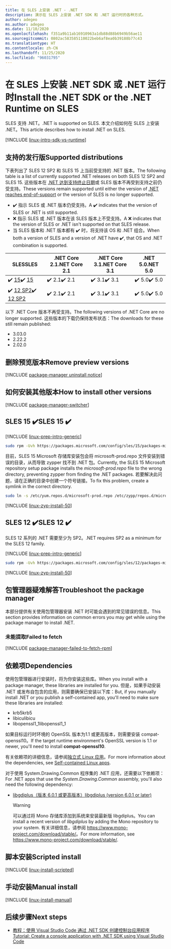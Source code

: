 ```yaml
---
title: 在 SLES 上安装 .NET - .NET
description: 演示在 SLES 上安装 .NET SDK 和 .NET 运行时的各种方式。
author: adegeo
ms.author: adegeo
ms.date: 11/10/2020
ms.openlocfilehash: f351a9b11ab16910963a1db88d88b6949b56ae11
ms.sourcegitcommit: 0802ac583585110022beb6af8ea0b39188b77c43
ms.translationtype: HT
ms.contentlocale: zh-CN
ms.lasthandoff: 11/25/2020
ms.locfileid: "96031795"
---
```

# <a name="install-the-net-sdk-or-the-net-runtime-on-sles"></a><span data-ttu-id="a282c-103">在 SLES 上安装 .NET SDK 或 .NET 运行时</span><span class="sxs-lookup"><span data-stu-id="a282c-103">Install the .NET SDK or the .NET Runtime on SLES</span></span>

<span data-ttu-id="a282c-104">SLES 支持 .NET。</span><span class="sxs-lookup"><span data-stu-id="a282c-104">.NET is supported on SLES.</span></span> <span data-ttu-id="a282c-105">本文介绍如何在 SLES 上安装 .NET。</span><span class="sxs-lookup"><span data-stu-id="a282c-105">This article describes how to install .NET on SLES.</span></span>

[!INCLUDE [linux-intro-sdk-vs-runtime](includes/linux-intro-sdk-vs-runtime.md)]

## <a name="supported-distributions"></a><span data-ttu-id="a282c-106">支持的发行版</span><span class="sxs-lookup"><span data-stu-id="a282c-106">Supported distributions</span></span>

<span data-ttu-id="a282c-107">下表列出了 SLES 12 SP2 和 SLES 15 上当前受支持的 .NET 版本。</span><span class="sxs-lookup"><span data-stu-id="a282c-107">The following table is a list of currently supported .NET releases on both SLES 12 SP2 and SLES 15.</span></span> <span data-ttu-id="a282c-108">这些版本在 [.NET 达到支持终止日期](https://dotnet.microsoft.com/platform/support/policy/dotnet-core)或 SLES 版本不再受到支持之前仍受支持。</span><span class="sxs-lookup"><span data-stu-id="a282c-108">These versions remain supported until either the version of [.NET reaches end-of-support](https://dotnet.microsoft.com/platform/support/policy/dotnet-core) or the version of SLES is no longer supported.</span></span>

- <span data-ttu-id="a282c-109">✔️ 指示 SLES 或 .NET 版本仍受支持。</span><span class="sxs-lookup"><span data-stu-id="a282c-109">A ✔️ indicates that the version of SLES or .NET is still supported.</span></span>
- <span data-ttu-id="a282c-110">❌ 指示 SLES 或 .NET 版本在该 SLES 版本上不受支持。</span><span class="sxs-lookup"><span data-stu-id="a282c-110">A ❌ indicates that the version of SLES or .NET isn't supported on that SLES release.</span></span>
- <span data-ttu-id="a282c-111">当 SLES 版本和 .NET 版本都有 ✔️ 时，将支持该 OS 和 .NET 组合。</span><span class="sxs-lookup"><span data-stu-id="a282c-111">When both a version of SLES and a version of .NET have ✔️, that OS and .NET combination is supported.</span></span>

| <span data-ttu-id="a282c-112">SLES</span><span class="sxs-lookup"><span data-stu-id="a282c-112">SLES</span></span>                   | <span data-ttu-id="a282c-113">.NET Core 2.1</span><span class="sxs-lookup"><span data-stu-id="a282c-113">.NET Core 2.1</span></span> | <span data-ttu-id="a282c-114">.NET Core 3.1</span><span class="sxs-lookup"><span data-stu-id="a282c-114">.NET Core 3.1</span></span> | <span data-ttu-id="a282c-115">.NET 5.0</span><span class="sxs-lookup"><span data-stu-id="a282c-115">.NET 5.0</span></span> |
|------------------------|---------------|---------------|----------------|
| <span data-ttu-id="a282c-116">✔️ [15](#sles-15-)</span><span class="sxs-lookup"><span data-stu-id="a282c-116">✔️ [15](#sles-15-)</span></span>     | <span data-ttu-id="a282c-117">✔️ 2.1</span><span class="sxs-lookup"><span data-stu-id="a282c-117">✔️ 2.1</span></span>        | <span data-ttu-id="a282c-118">✔️ 3.1</span><span class="sxs-lookup"><span data-stu-id="a282c-118">✔️ 3.1</span></span>        | <span data-ttu-id="a282c-119">✔️ 5.0</span><span class="sxs-lookup"><span data-stu-id="a282c-119">✔️ 5.0</span></span> |
| <span data-ttu-id="a282c-120">✔️ [12 SP2](#sles-12-)</span><span class="sxs-lookup"><span data-stu-id="a282c-120">✔️ [12 SP2](#sles-12-)</span></span> | <span data-ttu-id="a282c-121">✔️ 2.1</span><span class="sxs-lookup"><span data-stu-id="a282c-121">✔️ 2.1</span></span>        | <span data-ttu-id="a282c-122">✔️ 3.1</span><span class="sxs-lookup"><span data-stu-id="a282c-122">✔️ 3.1</span></span>        | <span data-ttu-id="a282c-123">✔️ 5.0</span><span class="sxs-lookup"><span data-stu-id="a282c-123">✔️ 5.0</span></span> |

<span data-ttu-id="a282c-124">以下 .NET Core 版本不再受支持。</span><span class="sxs-lookup"><span data-stu-id="a282c-124">The following versions of .NET Core are no longer supported.</span></span> <span data-ttu-id="a282c-125">这些版本的下载仍保持发布状态：</span><span class="sxs-lookup"><span data-stu-id="a282c-125">The downloads for these still remain published:</span></span>

- <span data-ttu-id="a282c-126">3.0</span><span class="sxs-lookup"><span data-stu-id="a282c-126">3.0</span></span>
- <span data-ttu-id="a282c-127">2.2</span><span class="sxs-lookup"><span data-stu-id="a282c-127">2.2</span></span>
- <span data-ttu-id="a282c-128">2.0</span><span class="sxs-lookup"><span data-stu-id="a282c-128">2.0</span></span>

## <a name="remove-preview-versions"></a><span data-ttu-id="a282c-129">删除预览版本</span><span class="sxs-lookup"><span data-stu-id="a282c-129">Remove preview versions</span></span>

[!INCLUDE [package-manager uninstall notice](./includes/linux-uninstall-preview-info.md)]

## <a name="how-to-install-other-versions"></a><span data-ttu-id="a282c-130">如何安装其他版本</span><span class="sxs-lookup"><span data-stu-id="a282c-130">How to install other versions</span></span>

[!INCLUDE [package-manager-switcher](./includes/package-manager-heading-hack-pkgname.md)]

## <a name="sles-15-"></a><span data-ttu-id="a282c-131">SLES 15 ✔️</span><span class="sxs-lookup"><span data-stu-id="a282c-131">SLES 15 ✔️</span></span>

[!INCLUDE [linux-prep-intro-generic](includes/linux-prep-intro-generic.md)]

```bash
sudo rpm -Uvh https://packages.microsoft.com/config/sles/15/packages-microsoft-prod.rpm
```

<span data-ttu-id="a282c-132">目前，SLES 15 Microsoft 存储库安装包会将 microsoft-prod.repo 文件安装到错误的目录，从而导致 zypper 找不到 .NET 包。</span><span class="sxs-lookup"><span data-stu-id="a282c-132">Currently, the SLES 15 Microsoft repository setup package installs the *microsoft-prod.repo* file to the wrong directory, preventing zypper from finding the .NET packages.</span></span> <span data-ttu-id="a282c-133">若要解决此问题，请在正确的目录中创建一个符号链接。</span><span class="sxs-lookup"><span data-stu-id="a282c-133">To fix this problem, create a symlink in the correct directory.</span></span>

```bash
sudo ln -s /etc/yum.repos.d/microsoft-prod.repo /etc/zypp/repos.d/microsoft-prod.repo
```

[!INCLUDE [linux-zyp-install-50](includes/linux-install-50-zyp.md)]

## <a name="sles-12-"></a><span data-ttu-id="a282c-134">SLES 12 ✔️</span><span class="sxs-lookup"><span data-stu-id="a282c-134">SLES 12 ✔️</span></span>

<span data-ttu-id="a282c-135">SLES 12 系列的 .NET 需要至少为 SP2。</span><span class="sxs-lookup"><span data-stu-id="a282c-135">.NET requires SP2 as a minimum for the SLES 12 family.</span></span>

[!INCLUDE [linux-prep-intro-generic](includes/linux-prep-intro-generic.md)]

```bash
sudo rpm -Uvh https://packages.microsoft.com/config/sles/12/packages-microsoft-prod.rpm
```

[!INCLUDE [linux-zyp-install-50](includes/linux-install-50-zyp.md)]

## <a name="troubleshoot-the-package-manager"></a><span data-ttu-id="a282c-136">包管理器疑难解答</span><span class="sxs-lookup"><span data-stu-id="a282c-136">Troubleshoot the package manager</span></span>

<span data-ttu-id="a282c-137">本部分提供有关使用包管理器安装 .NET 时可能会遇到的常见错误的信息。</span><span class="sxs-lookup"><span data-stu-id="a282c-137">This section provides information on common errors you may get while using the package manager to install .NET.</span></span>

### <a name="failed-to-fetch"></a><span data-ttu-id="a282c-138">未能提取</span><span class="sxs-lookup"><span data-stu-id="a282c-138">Failed to fetch</span></span>

[!INCLUDE [package-manager-failed-to-fetch-rpm](includes/package-manager-failed-to-fetch-rpm.md)]

## <a name="dependencies"></a><span data-ttu-id="a282c-139">依赖项</span><span class="sxs-lookup"><span data-stu-id="a282c-139">Dependencies</span></span>

<span data-ttu-id="a282c-140">使用包管理器进行安装时，将为你安装这些库。</span><span class="sxs-lookup"><span data-stu-id="a282c-140">When you install with a package manager, these libraries are installed for you.</span></span> <span data-ttu-id="a282c-141">但是，如果手动安装 .NET 或发布自包含的应用，则需要确保已安装以下库：</span><span class="sxs-lookup"><span data-stu-id="a282c-141">But, if you manually install .NET or you publish a self-contained app, you'll need to make sure these libraries are installed:</span></span>

- <span data-ttu-id="a282c-142">krb5</span><span class="sxs-lookup"><span data-stu-id="a282c-142">krb5</span></span>
- <span data-ttu-id="a282c-143">libicu</span><span class="sxs-lookup"><span data-stu-id="a282c-143">libicu</span></span>
- <span data-ttu-id="a282c-144">libopenssl1_1</span><span class="sxs-lookup"><span data-stu-id="a282c-144">libopenssl1_1</span></span>

<span data-ttu-id="a282c-145">如果目标运行时环境的 OpenSSL 版本为1.1 或更高版本，则需要安装 compat-openssl10。</span><span class="sxs-lookup"><span data-stu-id="a282c-145">If the target runtime environment's OpenSSL version is 1.1 or newer, you'll need to install **compat-openssl10**.</span></span>

<span data-ttu-id="a282c-146">有关依赖项的详细信息，请参阅[独立式 Linux 应用](https://github.com/dotnet/core/blob/master/Documentation/self-contained-linux-apps.md)。</span><span class="sxs-lookup"><span data-stu-id="a282c-146">For more information about the dependencies, see [Self-contained Linux apps](https://github.com/dotnet/core/blob/master/Documentation/self-contained-linux-apps.md).</span></span>

<span data-ttu-id="a282c-147">对于使用 System.Drawing.Common 程序集的 .NET 应用，还需要以下依赖项：</span><span class="sxs-lookup"><span data-stu-id="a282c-147">For .NET apps that use the *System.Drawing.Common* assembly, you'll also need the following dependency:</span></span>

- [<span data-ttu-id="a282c-148">libgdiplus（版本 6.0.1 或更高版本）</span><span class="sxs-lookup"><span data-stu-id="a282c-148">libgdiplus (version 6.0.1 or later)</span></span>](https://www.mono-project.com/docs/gui/libgdiplus/)

  > [!WARNING]
  > <span data-ttu-id="a282c-149">可以通过将 Mono 存储库添加到系统来安装最新版 libgdiplus。</span><span class="sxs-lookup"><span data-stu-id="a282c-149">You can install a recent version of *libgdiplus* by adding the Mono repository to your system.</span></span> <span data-ttu-id="a282c-150">有关详细信息，请参阅 <https://www.mono-project.com/download/stable/>。</span><span class="sxs-lookup"><span data-stu-id="a282c-150">For more information, see <https://www.mono-project.com/download/stable/>.</span></span>

## <a name="scripted-install"></a><span data-ttu-id="a282c-151">脚本安装</span><span class="sxs-lookup"><span data-stu-id="a282c-151">Scripted install</span></span>

[!INCLUDE [linux-install-scripted](includes/linux-install-scripted.md)]

## <a name="manual-install"></a><span data-ttu-id="a282c-152">手动安装</span><span class="sxs-lookup"><span data-stu-id="a282c-152">Manual install</span></span>

[!INCLUDE [linux-install-manual](includes/linux-install-manual.md)]

## <a name="next-steps"></a><span data-ttu-id="a282c-153">后续步骤</span><span class="sxs-lookup"><span data-stu-id="a282c-153">Next steps</span></span>

- [<span data-ttu-id="a282c-154">教程：使用 Visual Studio Code 通过 .NET SDK 创建控制台应用程序</span><span class="sxs-lookup"><span data-stu-id="a282c-154">Tutorial: Create a console application with .NET SDK using Visual Studio Code</span></span>](../tutorials/with-visual-studio-code.md)
